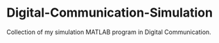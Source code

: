 # Digital-Communication-Simulation
Collection of my simulation MATLAB program in Digital Communication.
